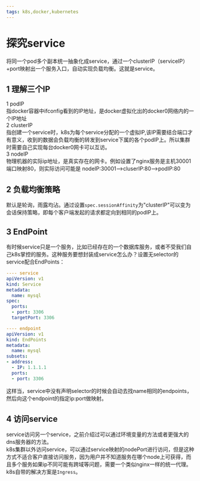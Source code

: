 ```yaml
---
tags: k8s,docker,kubernetes
---
```

# 探究service
将同一个pod多个副本统一抽象化成service，通过一个clusterIP（serviceIP）+port映射出一个服务入口，自动实现负载均衡。这就是service。
## 1 理解三个IP
1 podIP  
指docker容器中ifconfig看到的IP地址，是docker虚拟化出的docker0网络内的一个IP地址  
2 clusterIP  
指创建一个service时，k8s为每个service分配的一个虚拟IP,该IP需要结合端口才有意义，收到的数据会负载均衡的转发到service下属的各个podIP上。所以集群时需要自己实现每台docker0网卡可以互访。  
3 nodeIP  
物理机器的实际ip地址，是真实存在的网卡。例如设置了nginx服务是主机30001端口映射80，则实际访问可能是  nodeIP:30001-->cluserIP:80-->podIP:80
## 2 负载均衡策略
默认是轮询，雨露均沾。通过设置`spec.sessionAffinity`为"clusterIP"可以变为会话保持策略，即每个客户端发起的请求都定向到相同的podIP上。
## 3 EndPoint
有时候service只是一个服务，比如已经存在的一个数据库服务，或者不受我们自己k8s掌控的服务。这种服务要想封装成service怎么办？设置无selector的service配合EndPoints：
```yml
---- service
apiVersion: v1
kind: Service
metadata:
  name: mysql
spec:
  ports:
  - port: 3306
  targetPort: 3306

---- endpoint
apiVersion: v1
kind: EndPoints
metadata:
  name: mysql
subsets:
- address:
  - IP: 1.1.1.1
  ports:
  - port: 3306
```
这样当，service中没有声明selector的时候会自动去找name相同的endpoints，然后向这个endpoint的指定ip:port做映射。
## 4 访问service
service访问另一个service，之前介绍过可以通过环境变量的方法或者更强大的dns服务器的方法。  
k8s集群以外访问service，可以通过service映射的nodePort进行访问，但是这种方式不适合客户直接访问服务，因为用户并不知道服务在哪个node上可获得，而且多个服务如果ip不同可能有跨域等问题，需要一个类似nginx一样的统一代理。k8s自带的解决方案是`Ingress`。

